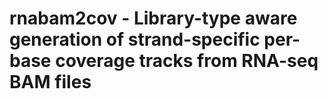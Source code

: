 # rnabam2cov - Library-type aware generation of strand-specific per-base coverage tracks from RNA-seq BAM files

